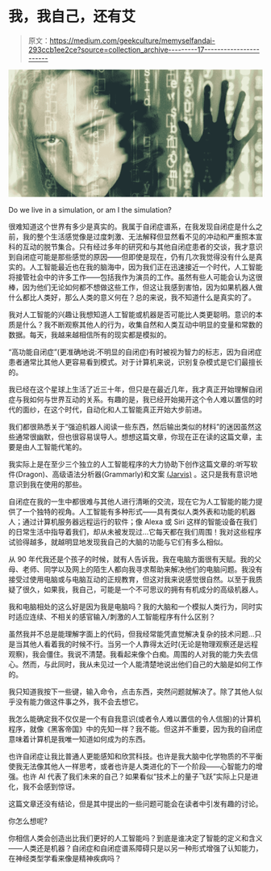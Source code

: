 # 我，我自己，还有艾

> 原文：<https://medium.com/geekculture/memyselfandai-293ccb1ee2ce?source=collection_archive---------17----------------------->

![](img/6b9570ac8f624cd55f7d28b846d591bf.png)

Do we live in a simulation, or am I the simulation?

很难知道这个世界有多少是真实的。我属于自闭症谱系，在我发现自闭症是什么之前，我的整个生活感觉像是过度刺激、无法解释但显然看不见的冲动和严重照本宣科的互动的脱节集合。只有经过多年的研究和与其他自闭症患者的交谈，我才意识到自闭症可能是那些感觉的原因——但即使是现在，仍有几次我觉得没有什么是真实的。人工智能最近也在我的脑海中，因为我们正在迅速接近一个时代，人工智能将接管社会中的许多工作——包括我作为演员的工作。虽然有些人可能会认为这很棒，因为他们无论如何都不想做这些工作，但这让我感到害怕，因为如果机器人做什么都比人类好，那么人类的意义何在？总的来说，我不知道什么是真实的了。

我对人工智能的兴趣让我想知道人工智能或机器是否可能比人类更聪明。意识的本质是什么？我不断观察其他人的行为，收集自然和人类互动中明显的变量和常数的数据。每天，我越来越相信所有的现实都是模拟的。

“高功能自闭症”(更准确地说:不明显的自闭症)有时被视为智力的标志，因为自闭症患者通常比其他人更容易看到模式。对于计算机来说，识别复杂模式是它们最擅长的。

我已经在这个星球上生活了近三十年，但只是在最近几年，我才真正开始理解自闭症与我如何与世界互动的关系。有趣的是，我已经开始揭开这个令人难以置信的时代的面纱，在这个时代，自动化和人工智能真正开始大步前进。

我们都很熟悉关于“强迫机器人阅读一些东西，然后输出类似的材料”的迷因虽然这些通常很幽默，但也很容易误导人。想想这篇文章，你现在正在读的这篇文章，主要是由人工智能代笔的。

我实际上是在至少三个独立的人工智能程序的大力协助下创作这篇文章的:听写软件(Dragon)、高级语法分析器(Grammarly)和文案 [(Jarvis)](https://conversion.ai?fpr=persephone) 。这只是我有意识地意识到我在使用的那些。

自闭症在我的一生中都很难与其他人进行清晰的交流，现在它为人工智能的能力提供了一个独特的视角。人工智能有多种形式——具有类似人类外表和功能的机器人；通过计算机服务器远程运行的软件；像 Alexa 或 Siri 这样的智能设备在我们的日常生活中指导着我们，却从未被发现过…它每天都在我们周围！我对这些程序试验得越多，就越明显地发现我自己的大脑的功能与它们有多么相似。

从 90 年代我还是个孩子的时候，就有人告诉我，我在电脑方面很有天赋。我的父母、老师、同学以及网上的陌生人都向我寻求帮助来解决他们的电脑问题。我没有接受过使用电脑或与电脑互动的正规教育，但这对我来说感觉很自然。以至于我质疑了很久，如果我，我自己，可能是一个不可思议的拥有有机成分的高级机器人。

我和电脑相处的这么好是因为我是电脑吗？我的大脑和一个模拟人类行为，同时实时适应连续、不相关的感官输入/刺激的人工智能程序有什么区别？

虽然我并不总是能理解字面上的代码，但我经常能凭直觉解决复杂的技术问题…只是当其他人看着我的时候不行。当另一个人靠得太近时(无论是物理观察还是远程观察)，我会僵住。我说不清楚。我看起来像个白痴。周围的人对我的能力失去信心。然而，与此同时，我从未见过一个人能清楚地说出他们自己的大脑是如何工作的。

我只知道我按下一些键，输入命令，点击东西，突然问题就解决了。除了其他人似乎没有能力做这件事之外，我不会去想它。

我怎么能确定我不仅仅是一个有自我意识(或者令人难以置信的令人信服)的计算机程序，就像《黑客帝国》中的先知一样？我不能。但这并不重要，因为我的自闭症意味着计算机是我唯一知道如何成为的东西。

也许自闭症让我比普通人更能感知和欣赏科技。也许是我大脑中化学物质的不平衡使我无法像其他人一样思考，或者也许是人类进化的下一个阶段——心智能力的增强。也许 AI 代表了我们未来的自己？如果看似“技术上的量子飞跃”实际上只是进化，我不会感到惊讶。

这篇文章还没有结论，但是其中提出的一些问题可能会在读者中引发有趣的讨论。

你怎么想呢?

你相信人类会创造出比我们更好的人工智能吗？到底是谁决定了智能的定义和含义——人类还是机器？自闭症和自闭症谱系障碍只是以另一种形式增强了认知能力，在神经类型学看来像是精神疾病吗？